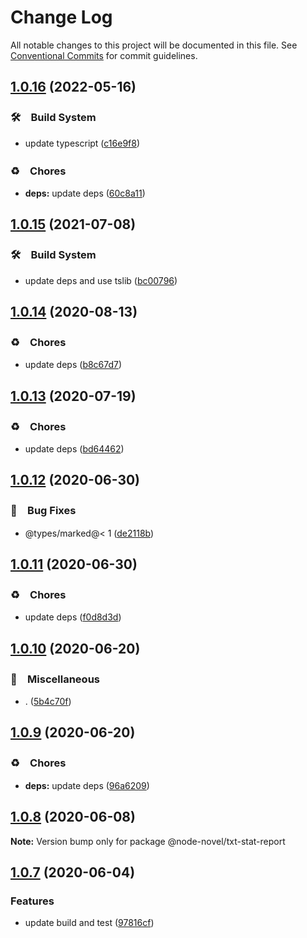 # Change Log

All notable changes to this project will be documented in this file.
See [Conventional Commits](https://conventionalcommits.org) for commit guidelines.

## [1.0.16](https://github.com/bluelovers/ws-node-novel/compare/@node-novel/txt-stat-report@1.0.15...@node-novel/txt-stat-report@1.0.16) (2022-05-16)


### 🛠　Build System

* update typescript ([c16e9f8](https://github.com/bluelovers/ws-node-novel/commit/c16e9f83eb0ba558175485120a2e9334f80bcbd3))


### ♻️　Chores

* **deps:** update deps ([60c8a11](https://github.com/bluelovers/ws-node-novel/commit/60c8a119f095ed04a4c28dcd1774e4e8f0970970))





## [1.0.15](https://github.com/bluelovers/ws-node-novel/compare/@node-novel/txt-stat-report@1.0.14...@node-novel/txt-stat-report@1.0.15) (2021-07-08)


### 🛠　Build System

* update deps and use tslib ([bc00796](https://github.com/bluelovers/ws-node-novel/commit/bc007968e0dde703a1b4e79d147bd7122fe3468b))





## [1.0.14](https://github.com/bluelovers/ws-node-novel/compare/@node-novel/txt-stat-report@1.0.13...@node-novel/txt-stat-report@1.0.14) (2020-08-13)


### ♻️　Chores

* update deps ([b8c67d7](https://github.com/bluelovers/ws-node-novel/commit/b8c67d7e0447d0afdedef9d1023f254c929efbeb))





## [1.0.13](https://github.com/bluelovers/ws-node-novel/compare/@node-novel/txt-stat-report@1.0.12...@node-novel/txt-stat-report@1.0.13) (2020-07-19)


### ♻️　Chores

* update deps ([bd64462](https://github.com/bluelovers/ws-node-novel/commit/bd644622f4f1f4941293c180272df22ec30d402a))





## [1.0.12](https://github.com/bluelovers/ws-node-novel/compare/@node-novel/txt-stat-report@1.0.11...@node-novel/txt-stat-report@1.0.12) (2020-06-30)


### 🐛　Bug Fixes

* @types/marked@< 1 ([de2118b](https://github.com/bluelovers/ws-node-novel/commit/de2118bde74358c4338e7d9ca7258df7d3ce24bb))





## [1.0.11](https://github.com/bluelovers/ws-node-novel/compare/@node-novel/txt-stat-report@1.0.10...@node-novel/txt-stat-report@1.0.11) (2020-06-30)


### ♻️　Chores

* update deps ([f0d8d3d](https://github.com/bluelovers/ws-node-novel/commit/f0d8d3d96cef067e3f1c2bc8c5e4110110d5c25b))





## [1.0.10](https://github.com/bluelovers/ws-node-novel/compare/@node-novel/txt-stat-report@1.0.9...@node-novel/txt-stat-report@1.0.10) (2020-06-20)


### 🔖　Miscellaneous

* . ([5b4c70f](https://github.com/bluelovers/ws-node-novel/commit/5b4c70fc018e2f2622187143859a9783c5370849))





## [1.0.9](https://github.com/bluelovers/ws-node-novel/compare/@node-novel/txt-stat-report@1.0.8...@node-novel/txt-stat-report@1.0.9) (2020-06-20)


### ♻️　Chores

* **deps:** update deps ([96a6209](https://github.com/bluelovers/ws-node-novel/commit/96a62099f0774dae433a16b9e20f2c4ddd518749))





## [1.0.8](https://github.com/bluelovers/ws-node-novel/compare/@node-novel/txt-stat-report@1.0.7...@node-novel/txt-stat-report@1.0.8) (2020-06-08)

**Note:** Version bump only for package @node-novel/txt-stat-report





## [1.0.7](https://github.com/bluelovers/ws-node-novel/compare/@node-novel/txt-stat-report@1.0.6...@node-novel/txt-stat-report@1.0.7) (2020-06-04)


### Features

* update build and test ([97816cf](https://github.com/bluelovers/ws-node-novel/commit/97816cfc4ef513d3cdeb5fc525a010543123fa76))
